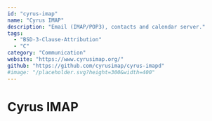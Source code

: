 ```yaml
---
id: "cyrus-imap"
name: "Cyrus IMAP"
description: "Email (IMAP/POP3), contacts and calendar server."
tags:
  - "BSD-3-Clause-Attribution"
  - "C"
category: "Communication"
website: "https://www.cyrusimap.org/"
github: "https://github.com/cyrusimap/cyrus-imapd"
#image: "/placeholder.svg?height=300&width=400"
---
```


# Cyrus IMAP
